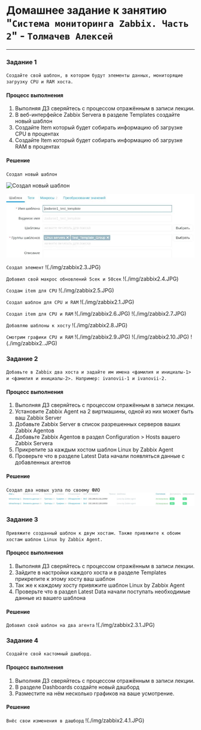 # Домашнее задание к занятию "`Система мониторинга Zabbix. Часть 2`" - `Толмачев Алексей`

---

### Задание 1

`Создайте свой шаблон, в котором будут элементы данных, мониторящие загрузку CPU и RAM хоста.`

#### Процесс выполнения

1. Выполняя ДЗ сверяйтесь с процессом отражённым в записи лекции.
2. В веб-интерфейсе Zabbix Servera в разделе Templates создайте новый шаблон
3. Создайте Item который будет собирать информацию об загрузке CPU в процентах
4. Создайте Item который будет собирать информацию об загрузке RAM в процентах

#### Решение

`Создал новый шаблон`

![Создал новый шаблон](./zabbix2.1.JPG)

![Создал новый шаблон](./img/zabbix2.2.JPG)

`Создал элемент`
!(./img/zabbix2.3.JPG)

`Добавил свой макрос обновлений 5сек и 50сек`
!(./img/zabbix2.4.JPG)

`Создам item для CPU`
!(./img/zabbix2.5.JPG)

`Создал шаблон для CPU и RAM`
!(./img/zabbix2.1.JPG)

`Создал item для CPU и RAM`
!(./img/zabbix2.6.JPG)
!(./img/zabbix2.7.JPG)

`Добавляю шаблоны к хосту`
!(./img/zabbix2.8.JPG)

`Смотрим графики CPU и RAM`
!(./img/zabbix2.9.JPG)
!(./img/zabbix2.10.JPG)
!(./img/zabbix2..JPG)

### Задание 2

`Добавьте в Zabbix два хоста и задайте им имена <фамилия и инициалы-1> и <фамилия и инициалы-2>. Например: ivanovii-1 и ivanovii-2.`

#### Процесс выполнения

1. Выполняя ДЗ сверяйтесь с процессом отражённым в записи лекции.
2. Установите Zabbix Agent на 2 виртмашины, одной из них может быть ваш Zabbix Server
3. Добавьте Zabbix Server в список разрешенных серверов ваших Zabbix Agentов
4. Добавьте Zabbix Agentов в раздел Configuration > Hosts вашего Zabbix Servera
5. Прикрепите за каждым хостом шаблон Linux by Zabbix Agent
6. Проверьте что в разделе Latest Data начали появляться данные с добавленных агентов

#### Решение

`Создал два новых узла по своему ФИО`
![Создал два узла](./img/zabbix2.2.1.JPG)

### Задание 3

`Привяжите созданный шаблон к двум хостам. Также привяжите к обоим хостам шаблон Linux by Zabbix Agent.`

#### Процесс выполнения

1. Выполняя ДЗ сверяйтесь с процессом отражённым в записи лекции.
2. Зайдите в настройки каждого хоста и в разделе Templates прикрепите к этому хосту ваш шаблон
3. Так же к каждому хосту привяжите шаблон Linux by Zabbix Agent
4. Проверьте что в раздел Latest Data начали поступать необходимые данные из вашего шаблона

#### Решение

`Добавил свой шаблон на два агента`
!(./img/zabbix2.3.1.JPG)

### Задание 4

`Создайте свой кастомный дашборд.`

#### Процесс выполнения

1. Выполняя ДЗ сверяйтесь с процессом отражённым в записи лекции.
2. В разделе Dashboards создайте новый дашборд
3. Разместите на нём несколько графиков на ваше усмотрение.

#### Решение

`Внёс свои изменения в дашборд`
!(./img/zabbix2.4.1.JPG)
